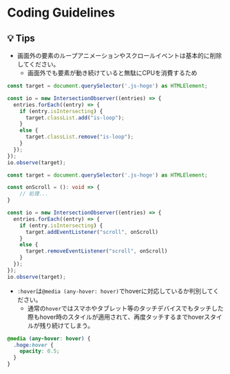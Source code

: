 # Coding Guidelines

## 💡 Tips

- 画面外の要素のループアニメーションやスクロールイベントは基本的に削除してください。
    - 画面外でも要素が動き続けていると無駄にCPUを消費するため

```ts
const target = document.querySelector('.js-hoge') as HTMLElement;

const io = new IntersectionObserver((entries) => {
  entries.forEach((entry) => {
    if (entry.isIntersecting) {
      target.classList.add("is-loop");
    }
    else {
      target.classList.remove("is-loop");
    }
  });
});
io.observe(target);
```

```ts
const target = document.querySelector('.js-hoge') as HTMLElement;

const onScroll = (): void => {
    // 処理...
}

const io = new IntersectionObserver((entries) => {
  entries.forEach((entry) => {
    if (entry.isIntersecting) {
      target.addEventListener("scroll", onScroll)
    }
    else {
      target.removeEventListener("scroll", onScroll)
    }
  });
});
io.observe(target);
```

- `:hover`は`@media (any-hover: hover)`でhoverに対応しているか判別してください。
    - 通常の`hover`ではスマホやタブレット等のタッチデバイスでもタッチした際もhover時のスタイルが適用されて、再度タッチするまでhoverスタイルが残り続けてしまう。

```css
@media (any-hover: hover) {
  .hoge:hover {
    opacity: 0.5;
  }
}
```